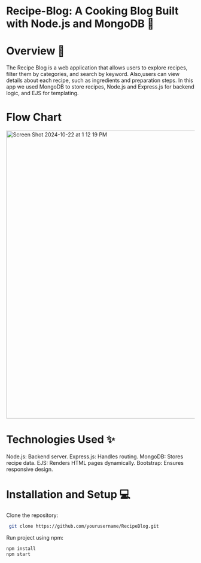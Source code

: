 # Recipe-Blog: A Cooking Blog Built with Node.js and MongoDB 🧩

# Overview 🥘
The Recipe Blog is a web application that allows users to explore recipes, filter them by categories, and search by keyword.
Also,users can view details about each recipe, such as ingredients and preparation steps.
In this app we used MongoDB to store recipes, Node.js and Express.js for backend logic, and EJS for templating.

# Flow Chart
<img width="770" alt="Screen Shot 2024-10-22 at 1 12 19 PM" src="https://github.com/user-attachments/assets/6f074d70-bfcd-48f8-93b6-0a5df1515c53">


# Technologies Used ✨
Node.js: Backend server.
Express.js: Handles routing.
MongoDB: Stores recipe data.
EJS: Renders HTML pages dynamically.
Bootstrap: Ensures responsive design.

# Installation and Setup 💻
Clone the repository:

```bash
 git clone https://github.com/yourusername/RecipeBlog.git
```
Run project using npm:
```bash
npm install
npm start
```












